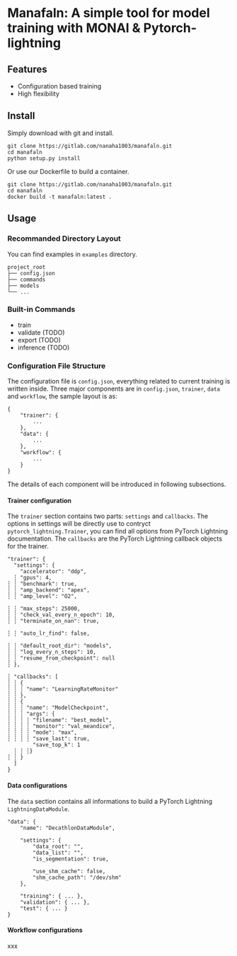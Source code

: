 # Manafaln: A simple tool for model training with MONAI & Pytorch-lightning

## Features
 - Configuration based training
 - High flexibility

## Install

Simply download with git and install.
```
git clone https://gitlab.com/nanaha1003/manafaln.git
cd manafaln
python setup.py install
```

Or use our Dockerfile to build a container.
```
git clone https://gitlab.com/nanaha1003/manafaln.git
cd manafaln
docker build -t manafaln:latest .
```

## Usage

### Recommanded Directory Layout

You can find examples in `examples` directory.

```
project_root
├── config.json
├── commands
├── models
└── ...
```

### Built-in Commands

 - train
 - validate (TODO)
 - export (TODO)
 - inference (TODO)

### Configuration File Structure

The configuration file is `config.json`, everything related to current training is written inside.
Three major components are in `config.json`, `trainer`, `data` and `workflow`, the sample layout is as:

```
{
    "trainer": {
        ...
    },
    "data": {
        ...
    },
    "workflow": {
        ...
    }
}
```

The details of each component will be introduced in following subsections.

#### Trainer configuration

The `trainer` section contains two parts: `settings` and `callbacks`. The options in settings will be directly use to contryct `pytorch_lightning.Trainer`, you can find all options from PyTorch Lightning documentation. The `callbacks` are the PyTorch Lightning callback objects for the trainer.

```
"trainer": {
  "settings": {
    "accelerator": "ddp",
  ┆ "gpus": 4,
┆ ┆ "benchmark": true,
┆ ┆ "amp_backend": "apex",
┆ ┆ "amp_level": "O2",

┆ ┆ "max_steps": 25000,
┆ ┆ "check_val_every_n_epoch": 10,
┆ ┆ "terminate_on_nan": true,

┆ ┆ "auto_lr_find": false,

┆ ┆ "default_root_dir": "models",
┆ ┆ "log_every_n_steps": 10,
┆ ┆ "resume_from_checkpoint": null
┆ },

┆ "callbacks": [
┆ ┆ {
┆ ┆ ┆ "name": "LearningRateMonitor"
┆ ┆ },
┆ ┆ {
┆ ┆ ┆ "name": "ModelCheckpoint",
┆ ┆ ┆ "args": {
┆ ┆ ┆ ┆ "filename": "best_model",
┆ ┆ ┆ ┆ "monitor": "val_meandice",
┆ ┆ ┆ ┆ "mode": "max",
┆ ┆ ┆ ┆ "save_last": true,
        "save_top_k": 1
  ┆ ┆ ┆}
┆ ┆ }
  ]
}
```

#### Data configurations

The `data` section contains all informations to build a PyTorch Lightning `LightningDataModule`.

```
"data": {
    "name": "DecathlonDataModule",

    "settings": {
        "data_root": "",
        "data_list": "",
        "is_segmentation": true,

        "use_shm_cache": false,
        "shm_cache_path": "/dev/shm"
    },

    "training": { ... },
    "validation": { ... },
    "test": { ... }
}
```

#### Workflow configurations

xxx
